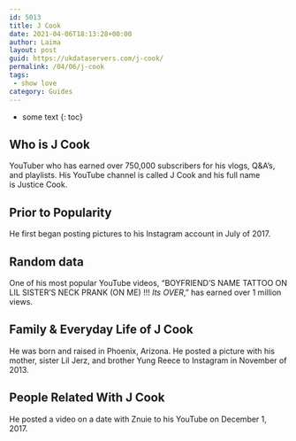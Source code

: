 ```yaml
---
id: 5013
title: J Cook
date: 2021-04-06T18:13:28+00:00
author: Laima
layout: post
guid: https://ukdataservers.com/j-cook/
permalink: /04/06/j-cook
tags:
 - show love
category: Guides
---
```


* some text
{: toc}


## Who is J Cook
                  
                  
                  
YouTuber who has earned over 750,000 subscribers for his vlogs, Q&A&#8217;s, and playlists. His YouTube channel is called J Cook and his full name is Justice Cook. 
                  
              
            
              
            
                
                
                
## Prior to Popularity
                  
                  
                  
He first began posting pictures to his Instagram account in July of 2017. 
                  
              
            
              
            
                
                
                
## Random data
                  
                  
                  
One of his most popular YouTube videos, &#8220;BOYFRIEND&#8217;S NAME TATTOO ON LIL SISTER&#8217;S NECK PRANK (ON ME) !!! *Its OVER*,&#8221; has earned over 1 million views. 
                  
              
            
              
            
                
                
                
## Family & Everyday Life of J Cook
                  
                  
                  
He was born and raised in Phoenix, Arizona. He posted a picture with his mother, sister Lil Jerz, and brother Yung Reece to Instagram in November of 2013. 
                  
              
            
              
            
                
                
                
## People Related With J Cook
                  
                  
                  
He posted a video on a date with Znuie to his YouTube on December 1, 2017. 
                  
              
            
              
            
                
              
            
              
              
            
            
              
            
          
          
          